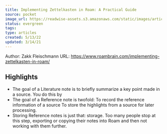 ```yaml
---
title: Implementing Zettelkasten in Roam: A Practical Guide
source: pocket
image_url: https://readwise-assets.s3.amazonaws.com/static/images/article1.be68295a7e40.png
status: evergreen
tags: 
type: articles
created: 5/13/22
updated: 3/14/21
---
```


Author: Zakk Fleischmann
URL: https://www.roambrain.com/implementing-zettelkasten-in-roam/

## Highlights
- The goal of a Literature note is to briefly summarize a key point made in a source. You do this by
- The goal of a Reference note is twofold: To record the reference information of a source To store the highlights from a source for later processing.
- Storing Reference notes is just that: storage. Too many people stop at this step, exporting or copying their notes into Roam and then not working with them further.
